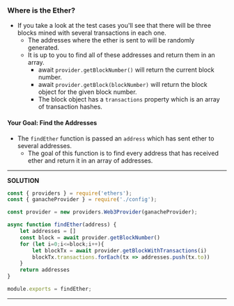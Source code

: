 ### Where is the Ether?
- If you take a look at the test cases you'll see that there will be three blocks mined with several transactions in each one.
    - The addresses where the ether is sent to will be randomly generated. 
    - It is up to you to find all of these addresses and return them in an array.
        - await ``provider.getBlockNumber()`` will return the current block number.
        - await ``provider.getBlock(blockNumber)`` will return the block object for the given block number.
        - The block object has a ``transactions`` property which is an array of transaction hashes.
#### Your Goal: Find the Addresses
- The ``findEther`` function is passed an ``address`` which has sent ether to several addresses.
    - The goal of this function is to find every address that has received ether and return it in an array of addresses.
---
**SOLUTION**
```js
const { providers } = require('ethers');
const { ganacheProvider } = require('./config');

const provider = new providers.Web3Provider(ganacheProvider);

async function findEther(address) {
    let addresses = []
    const block = await provider.getBlockNumber()
    for (let i=0;i<=block;i++){
        let blockTx = await provider.getBlockWithTransactions(i)
        blockTx.transactions.forEach(tx => addresses.push(tx.to))
    }
    return addresses
}

module.exports = findEther;
```
---